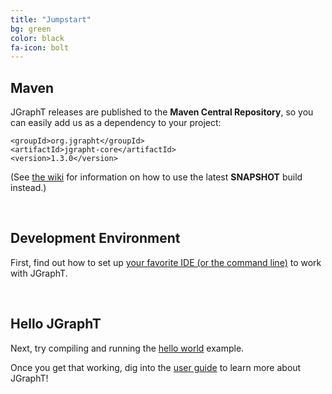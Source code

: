 ```yaml
---
title: "Jumpstart"
bg: green
color: black
fa-icon: bolt
---
```


## Maven

JGraphT releases are published to the **Maven Central Repository**, so you can
easily add us as a dependency to your project:

<pre><code>&lt;groupId&gt;org.jgrapht&lt;/groupId&gt;
&lt;artifactId&gt;jgrapht-core&lt;/artifactId&gt;
&lt;version&gt;1.3.0&lt;/version&gt;
</code></pre>

(See [the wiki](https://github.com/jgrapht/jgrapht#using-via-maven) for information on how to use the latest **SNAPSHOT** build instead.)

<br>

## Development Environment

First, find out how to set up [your favorite IDE (or the command line)](https://github.com/jgrapht/jgrapht/wiki/Users:-How-to-use-JGraphT-as-a-dependency-in-your-projects) to work with JGraphT.

<br>

## Hello JGraphT

Next, try compiling and running the [hello world](guide/HelloJGraphT) example.

Once you get that working, dig into the [user guide](guide/UserOverview) to learn more about JGraphT!
